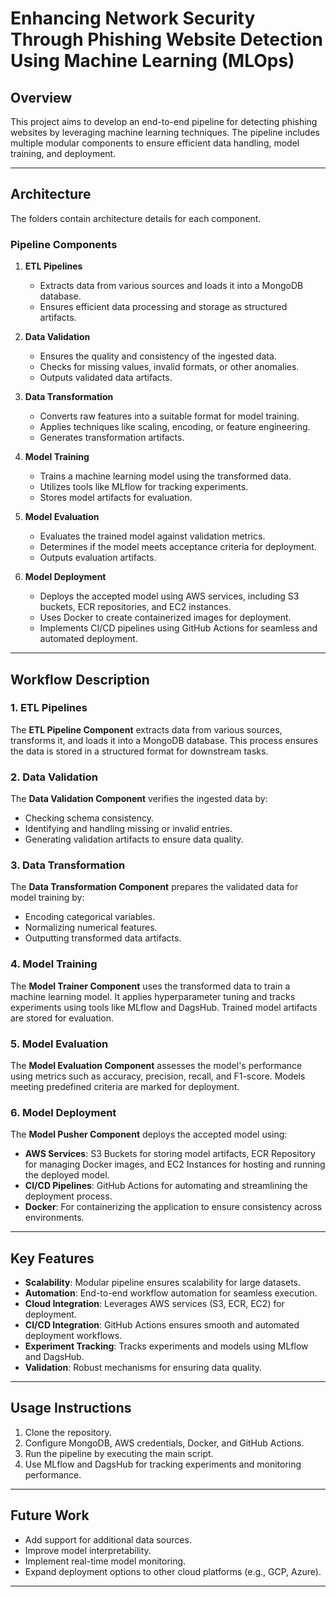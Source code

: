 # Enhancing Network Security Through Phishing Website Detection Using Machine Learning (MLOps)

## Overview
This project aims to develop an end-to-end pipeline for detecting phishing websites by leveraging machine learning techniques. The pipeline includes multiple modular components to ensure efficient data handling, model training, and deployment.

---

## Architecture
The folders contain architecture details for each component.

### Pipeline Components
1. **ETL Pipelines**
   - Extracts data from various sources and loads it into a MongoDB database.
   - Ensures efficient data processing and storage as structured artifacts.

2. **Data Validation**
   - Ensures the quality and consistency of the ingested data.
   - Checks for missing values, invalid formats, or other anomalies.
   - Outputs validated data artifacts.

3. **Data Transformation**
   - Converts raw features into a suitable format for model training.
   - Applies techniques like scaling, encoding, or feature engineering.
   - Generates transformation artifacts.

4. **Model Training**
   - Trains a machine learning model using the transformed data.
   - Utilizes tools like MLflow for tracking experiments.
   - Stores model artifacts for evaluation.

5. **Model Evaluation**
   - Evaluates the trained model against validation metrics.
   - Determines if the model meets acceptance criteria for deployment.
   - Outputs evaluation artifacts.

6. **Model Deployment**
   - Deploys the accepted model using AWS services, including S3 buckets, ECR repositories, and EC2 instances.
   - Uses Docker to create containerized images for deployment.
   - Implements CI/CD pipelines using GitHub Actions for seamless and automated deployment.

---

## Workflow Description

### 1. ETL Pipelines
The **ETL Pipeline Component** extracts data from various sources, transforms it, and loads it into a MongoDB database. This process ensures the data is stored in a structured format for downstream tasks.

### 2. Data Validation
The **Data Validation Component** verifies the ingested data by:
- Checking schema consistency.
- Identifying and handling missing or invalid entries.
- Generating validation artifacts to ensure data quality.

### 3. Data Transformation
The **Data Transformation Component** prepares the validated data for model training by:
- Encoding categorical variables.
- Normalizing numerical features.
- Outputting transformed data artifacts.

### 4. Model Training
The **Model Trainer Component** uses the transformed data to train a machine learning model. It applies hyperparameter tuning and tracks experiments using tools like MLflow and DagsHub. Trained model artifacts are stored for evaluation.

### 5. Model Evaluation
The **Model Evaluation Component** assesses the model's performance using metrics such as accuracy, precision, recall, and F1-score. Models meeting predefined criteria are marked for deployment.

### 6. Model Deployment
The **Model Pusher Component** deploys the accepted model using:
- **AWS Services**: S3 Buckets for storing model artifacts, ECR Repository for managing Docker images, and EC2 Instances for hosting and running the deployed model.
- **CI/CD Pipelines**: GitHub Actions for automating and streamlining the deployment process.
- **Docker**: For containerizing the application to ensure consistency across environments.

---

## Key Features
- **Scalability**: Modular pipeline ensures scalability for large datasets.
- **Automation**: End-to-end workflow automation for seamless execution.
- **Cloud Integration**: Leverages AWS services (S3, ECR, EC2) for deployment.
- **CI/CD Integration**: GitHub Actions ensures smooth and automated deployment workflows.
- **Experiment Tracking**: Tracks experiments and models using MLflow and DagsHub.
- **Validation**: Robust mechanisms for ensuring data quality.

---

## Usage Instructions
1. Clone the repository.
2. Configure MongoDB, AWS credentials, Docker, and GitHub Actions.
3. Run the pipeline by executing the main script.
4. Use MLflow and DagsHub for tracking experiments and monitoring performance.

---

## Future Work
- Add support for additional data sources.
- Improve model interpretability.
- Implement real-time model monitoring.
- Expand deployment options to other cloud platforms (e.g., GCP, Azure).

---
